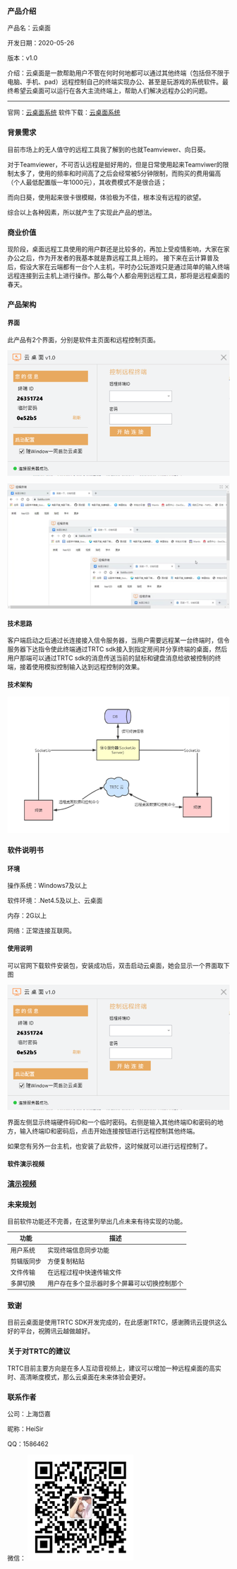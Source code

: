 
### 产品介绍
产品名：云桌面

开发日期：2020-05-26

版本：v1.0

介绍：云桌面是一款帮助用户不管在何时何地都可以通过其他终端（包括但不限于电脑、手机、pad）远程控制自己的终端实现办公、甚至是玩游戏的系统软件。最终希望云桌面可以运行在各大主流终端上，帮助人们解决远程办公的问题。

---

官网：[云桌面系统](https://heisir.djdeveloper.cn:3005/)
软件下载：[云桌面系统](https://github.com/HeiSir2014/2020-Hackathon/releases/download/v1.0/Release.zip)

### 背景需求
目前市场上的无人值守的远程工具我了解到的也就Teamviewer、向日葵。

对于Teamviewer，不可否认远程是挺好用的，但是日常使用起来Teamviwer的限制太多了，使用的频率和时间高了之后会经常被5分钟限制，而购买的费用偏高（个人最低配置版一年1000元），其收费模式不是很合适；

而向日葵，使用起来很卡很模糊，体验极为不佳，根本没有远程的欲望。

综合以上各种因素，所以就产生了实现此产品的想法。

### 商业价值
现阶段，桌面远程工具使用的用户群还是比较多的，再加上受疫情影响，大家在家办公之后，作为开发者的我基本就是靠远程工具上班的。
接下来在云计算普及后，假设大家在云端都有一台个人主机，平时办公玩游戏只是通过简单的输入终端远程连接到云主机上进行操作。那么每个人都会用到远程工具，那将是远程桌面的春天。
### 产品架构
#### 界面
此产品有2个界面，分别是软件主页面和远程控制页面。

![image.png](https://github.com/HeiSir2014/2020-Hackathon/blob/master/ProjectOne/HeiSir-Win/Resource/1.png?raw=true)

![image.png](https://github.com/HeiSir2014/2020-Hackathon/blob/master/ProjectOne/HeiSir-Win/Resource/2.png?raw=true)

#### 技术思路
客户端启动之后通过长连接接入信令服务器，当用户需要远程某一台终端时，信令服务器下达指令使此终端通过TRTC sdk接入到指定房间并分享终端的桌面，然后用户那端可以通过TRTC sdk的消息传送当前的鼠标和键盘消息给欲被控制的终端，接着使用模拟控制输入达到远程控制的效果。
#### 技术架构

![image.png](https://github.com/HeiSir2014/2020-Hackathon/blob/master/ProjectOne/HeiSir-Win/Resource/image.png?raw=true)


### 软件说明书
#### 环境
操作系统：Windows7及以上

软件环境：.Net4.5及以上、云桌面

内存：2G以上

网络：正常连接互联网。

#### 使用说明
可以官网下载软件安装包，安装成功后，双击启动云桌面，她会显示一个界面取下图

![image.png](https://github.com/HeiSir2014/2020-Hackathon/blob/master/ProjectOne/HeiSir-Win/Resource/1.png?raw=true)

界面左侧显示终端硬件码ID和一个临时密码。右侧是输入其他终端ID和密码的地方，输入终端ID和密码后，点击开始连接按钮进行远程控制其他终端。

如果您有另外一台主机，也安装了此软件，这时候就可以进行远程控制了。

#### 软件演示视频

### [演示视频](https://heisir.djdeveloper.cn:3005/)

### 未来规划
目前软件功能还不完善，在这里列举出几点未来有待实现的功能。

功能 | 描述
---|---
用户系统 | 实现终端信息同步功能
剪辑版同步 | 方便复制粘贴
文件传输 | 在远程过程中快速传输文件
多屏切换 | 用户存在多个显示器时多个屏幕可以切换控制那个


### 致谢
目前云桌面是使用TRTC SDK开发完成的，在此感谢TRTC，感谢腾讯云提供这么好的平台，祝腾讯云越做越好。

### 关于对TRTC的建议
TRTC目前主要方向是在多人互动音视频上，建议可以增加一种远程桌面的高实时、高清晰度模式，那么云桌面在未来体验会更好。

### 联系作者

公司：上海岱嘉

昵称：HeiSir

QQ：1586462

微信：
<img src="https://github.com/HeiSir2014/2020-Hackathon/blob/master/ProjectOne/HeiSir-Win/Resource/mmqrcode.png?raw=true" width="240px" />
